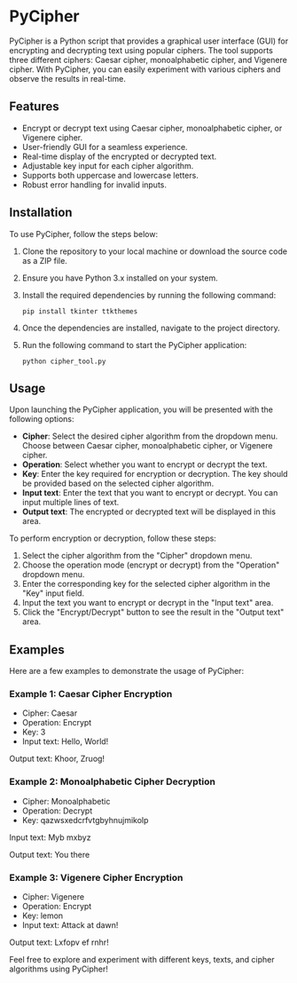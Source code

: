 # PyCipher

PyCipher is a Python script that provides a graphical user interface (GUI) for encrypting and decrypting text using popular ciphers. The tool supports three different ciphers: Caesar cipher, monoalphabetic cipher, and Vigenere cipher. With PyCipher, you can easily experiment with various ciphers and observe the results in real-time.

## Features

- Encrypt or decrypt text using Caesar cipher, monoalphabetic cipher, or Vigenere cipher.
- User-friendly GUI for a seamless experience.
- Real-time display of the encrypted or decrypted text.
- Adjustable key input for each cipher algorithm.
- Supports both uppercase and lowercase letters.
- Robust error handling for invalid inputs.

## Installation

To use PyCipher, follow the steps below:

1. Clone the repository to your local machine or download the source code as a ZIP file.
2. Ensure you have Python 3.x installed on your system.
3. Install the required dependencies by running the following command:

   ```
   pip install tkinter ttkthemes
   ```

4. Once the dependencies are installed, navigate to the project directory.
5. Run the following command to start the PyCipher application:

   ```
   python cipher_tool.py
   ```

## Usage

Upon launching the PyCipher application, you will be presented with the following options:

- **Cipher**: Select the desired cipher algorithm from the dropdown menu. Choose between Caesar cipher, monoalphabetic cipher, or Vigenere cipher.
- **Operation**: Select whether you want to encrypt or decrypt the text.
- **Key**: Enter the key required for encryption or decryption. The key should be provided based on the selected cipher algorithm.
- **Input text**: Enter the text that you want to encrypt or decrypt. You can input multiple lines of text.
- **Output text**: The encrypted or decrypted text will be displayed in this area.

To perform encryption or decryption, follow these steps:

1. Select the cipher algorithm from the "Cipher" dropdown menu.
2. Choose the operation mode (encrypt or decrypt) from the "Operation" dropdown menu.
3. Enter the corresponding key for the selected cipher algorithm in the "Key" input field.
4. Input the text you want to encrypt or decrypt in the "Input text" area.
5. Click the "Encrypt/Decrypt" button to see the result in the "Output text" area.

## Examples

Here are a few examples to demonstrate the usage of PyCipher:

### Example 1: Caesar Cipher Encryption

- Cipher: Caesar
- Operation: Encrypt
- Key: 3
- Input text: Hello, World!

Output text: Khoor, Zruog!

### Example 2: Monoalphabetic Cipher Decryption

- Cipher: Monoalphabetic
- Operation: Decrypt
- Key: qazwsxedcrfvtgbyhnujmikolp

Input text: Myb mxbyz

Output text: You there

### Example 3: Vigenere Cipher Encryption

- Cipher: Vigenere
- Operation: Encrypt
- Key: lemon
- Input text: Attack at dawn!

Output text: Lxfopv ef rnhr!

Feel free to explore and experiment with different keys, texts, and cipher algorithms using PyCipher!
